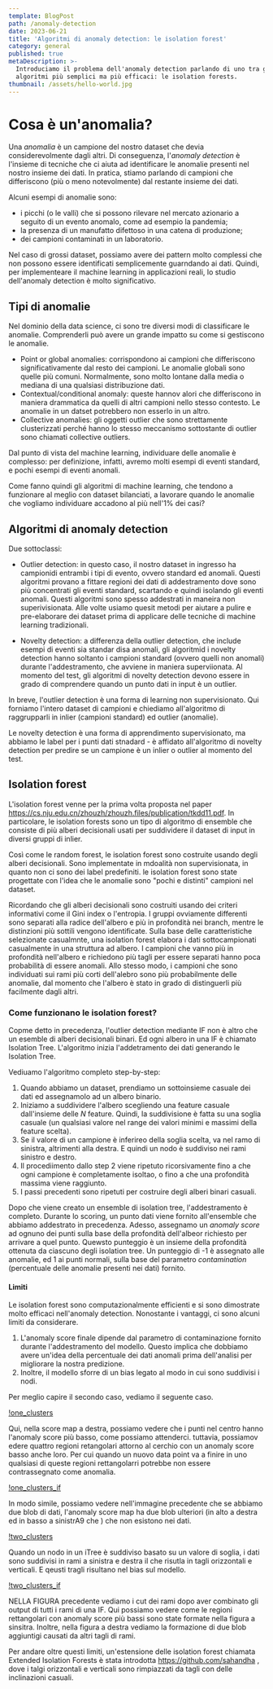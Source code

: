 ```yaml
---
template: BlogPost
path: /anomaly-detection
date: 2023-06-21
title: 'Algoritmi di anomaly detection: le isolation forest'
category: general
published: true
metaDescription: >-
  Introduciamo il problema dell'anomaly detection parlando di uno tra gli 
  algoritmi più semplici ma più efficaci: le isolation forests.
thumbnail: /assets/hello-world.jpg
---
```


# Cosa è un'anomalia?

Una *anomalia* è un campione del nostro dataset che devia considerevolmente dagli altri. Di conseguenza, l'*anomaly detection* è l'insieme di tecniche che ci aiuta ad identificare le anomalie presenti nel nostro insieme dei dati. In pratica, stiamo parlando di campioni che differiscono (più o meno notevolmente) dal restante insieme dei dati.

Alcuni esempi di anomalie sono:

* i picchi (o le valli) che si possono rilevare nel mercato azionario a seguito di un evento anomalo, come ad esempio la pandemia;
* la presenza di un manufatto difettoso in una catena di produzione;
* dei campioni contaminati in un laboratorio.

Nel caso di grossi dataset, possiamo avere dei pattern molto complessi che non possono essere identificati semplicemente guarndando ai dati. Quindi, per implementeare il machine learning in applicazioni reali, lo studio dell'anomaly detection è molto significativo.

## Tipi di anomalie

Nel dominio della data science, ci sono tre diversi modi di classificare le anomalie. Comprenderli può avere un grande impatto su come si gestiscono le anomalie.

* Point or global anomalies: corrispondono ai campioni che differiscono significativamente dal resto dei campioni. Le anomalie globali sono quelle più comuni. Normalmente, sono molto lontane dalla media o mediana di una qualsiasi distribuzione dati.
* Contextual/conditional anomaly: queste hannov alori che differiscono in maniera drammatica da quelli di altri campioni nello stesso contesto. Le anomalie in un datset potrebbero non esserlo in un altro.
* Collective anomalies: gli oggetti outlier che sono strettamente clusterizzati perché hanno lo stesso meccanismo sottostante di outlier sono chiamati collective outliers.

Dal punto di vista del machine learning, individuare delle anomalie è complesso: per definizione, infatti, avremo molti esempi di eventi standard, e pochi esempi di eventi anomali.

Come fanno quindi gli algoritmi di machine learning, che tendono a funzionare al meglio con dataset bilanciati, a lavorare quando le anomalie che vogliamo individuare accadono al più nell'1% dei casi?

## Algoritmi di anomaly detection

Due sottoclassi:

* Outlier detection: in questo caso, il nostro dataset in ingresso ha campionidi entrambi i tipi di evento, ovvero standard ed anomali. Questi algoritmi provano a fittare regioni dei dati di addestramento dove sono più concentrati gli eventi standard, scartando e quindi isolando gli eventi anomali. Questi algoritmi sono spesso addestrati in maneira non superivisionata. Alle volte usiamo quesit metodi per aiutare a pulire e pre-elaborare dei dataset prima di applicare delle tecniche di machine learning tradizionali.

* Novelty detection: a differenza della outlier detection, che include esempi di eventi sia standar disa anomali, gli algoritmid i novelty detection hanno soltanto i campioni standard (ovvero quelli non anomali) durante l'addestramento, che avviene in maniera superviionata. Al momento del test, gli algoritmi di novelty detection devono essere in grado di comprendere quando un punto dati in input è un outlier.

In breve, l'outlier detection è una forma di learning non supervisionato. Qui forniamo l'intero dataset di campioni e chiediamo all'algoritmo di raggrupparli in inlier (campioni standard) ed outlier (anomalie).

Le novelty detection è una forma di apprendimento supervisionato, ma abbiamo le label per i punti dati stnadard - è affidato all'algoritmo di novelty detection per predire se un campione è un inlier o outlier al momento del test.

## Isolation forest

L'isolation forest venne per la prima volta proposta nel paper https://cs.nju.edu.cn/zhouzh/zhouzh.files/publication/tkdd11.pdf. In particolare, le isolation forests sono un tipo di algoritmo di ensemble che consiste di più alberi decisionali usati per suddividere il dataset di input in diversi gruppi di inlier.

Così come le random forest, le isolation forest sono costruite usando degli alberi decisionali. Sono implementate in mdoalità non supervisionata, in quanto non ci sono dei label predefiniti. le isolation forest sono state progettate con l'idea che le anomalie sono "pochi e distinti" campioni nel dataset.

Ricordando che gli alberi decisionali sono costruiti usando dei criteri informativi come il Gini index o l'entropia. I gruppi ovviamente differenti sono separati alla radice dell'albero e più in profondità nei branch, mentre le distinzioni più sottili vengono identificate. Sulla base delle caratteristiche selezionate casualmnte, una isolation forest elabora i dati sottocampionati casualmente in una struttura ad albero. I campioni che vanno più in profondità nell'albero e richiedono più tagli per essere separati hanno poca probabilità di essere anomali. Allo stesso modo, i campioni che sono individuati sui rami più corti dell'alebro sono più probabilmente delle anomalie, dal momento che l'albero è stato in grado di distinguerli più facilmente dagli altri.

### Come funzionano le isolation forest?

Copme detto in precedenza, l'outlier detection mediante IF non è altro che un esemble di alberi decisionali binari. Ed ogni albero in una IF è chiamato Isolation Tree. L'algoritmo inizia l'addetramento dei dati generando le Isolation Tree.

Vediuamo l'algoritmo completo step-by-step:

1. Quando abbiamo un dataset, prendiamo un sottoinsieme casuale dei dati ed assegnamolo ad un albero binario.
2. Iniziamo a suddividere l'albero scegliendo una feature casuale dall'insieme delle $N$ feature. Quindi, la suddivisione è fatta su una soglia casuale (un qualsiasi valore nel range dei valori minimi e massimi della feature scelta).
3. Se il valore di un campione è inferireo della soglia scelta, va nel ramo di sinistra, altrimenti alla destra. E quindi un nodo è suddiviso nei rami sinistro e destro.
4. Il procediimento dallo step 2 viene ripetuto ricorsivamente fino a che ogni campione è completamente isoltao, o fino a che una profondità massima viene raggiunto.
5. I passi precedenti sono ripetuti per costruire degli alberi binari casuali.

Dopo che viene creato un ensemble di isolation tree, l'addestramento è completo. Durante lo scoring, un punto dati viene fornito all'ensemble che abbiamo addestrato in precedenza. Adesso, assegnamo un *anomaly score* ad ognuno dei punti sulla base della profondità dell'albeor richiesto per arrivare a quel punto. Quewsto punteggio è un insieme della profondità ottenuta da ciascuno degli isolation tree. Un punteggio di -1 è assegnato alle anomalie, ed 1 ai punti normali, sulla base del parametro *contamination* (percentuale delle anomalie presenti nei dati) fornito.

#### Limiti

Le isolation forest sono computazionalmente efficienti e si sono dimostrate molto efficaci nell'anomaly detection. Nonostante i vantaggi, ci sono alcuni limiti da considerare.

1. L'anomaly score finale dipende dal parametro di contaminazione fornito durante l'addestramento del modello. Questo implica che dobbiamo avere un'idea della percentuale dei dati anomali prima dell'analisi per migliorare la nostra predizione.
2. Inoltre, il modello sforre di un bias legato al modo in cui sono suddivisi i nodi.

Per meglio capire il secondo caso, vediamo il seguente caso.

<!-- [!one_clusters](../../static/assets/2023_06_21/one_cluster.png) -->
[!one_clusters](/assets/2023_06_21/one_cluster.png)

Qui, nella score map a destra, possiamo vedere che i punti nel centro hanno l'anomaly score più basso, come possiamo attenderci. tuttavia, possiamov edere quattro regioni retangolari attorno al cerchio con un anomaly score basso anche loro. Per cui quando un nuovo data point va a finire in uno qualsiasi di queste regioni rettangolarri potrebbe non essere contrassegnato come anomalia.

[!one_clusters_if](/assets/2023_06_21/one_cluster_if.png)

In modo simile, possiamo vedere nell'immagine precedente che se abbiamo due blob di dati, l'anomaly score map ha due blob ulteriori (in alto a destra ed in basso a sinistrA9 che ) che non esistono nei dati.

[!two_clusters](/assets/2023_06_21/two_clusters.png)

Quando un nodo in un iTree è suddiviso basato su un valore di soglia, i dati sono suddivisi in rami a sinistra e destra il che risutla in tagli orizzontali e verticali. E qeusti tragli risultano nel bias sul modello.

[!two_clusters_if](/assets/2023_06_21/two_clusters_if.png)

NELLA FIGURA precedente vediamo i cut dei rami dopo aver combinato gli output di tutti i rami di una IF. Qui possiamo vedere come le regioni rettangolari con anomaly score più bassi sono state formate nella figura a sinsitra. Inoltre, nella figura a destra vediamo la formazione di due blob aggiuntigi causati da altri tagli di rami.

Per andare oltre questi limiti, un'estensione delle isolation forest chiamata Extended Isolation Forests è stata introdotta https://github.com/sahandha , dove i talgi orizzontali e verticali sono rimpiazzati da tagli con delle inclinazioni casuali.
